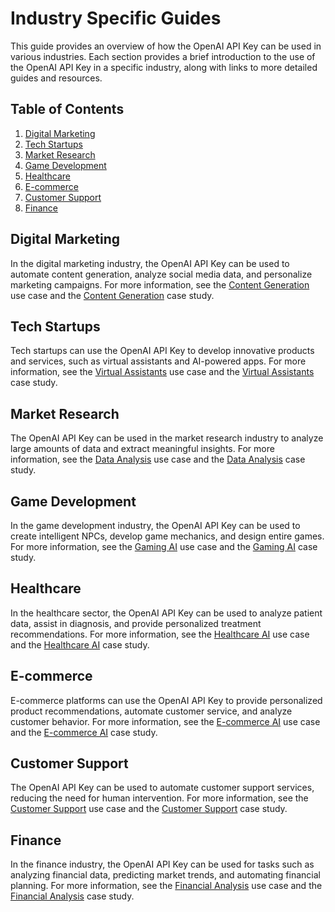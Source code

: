 # Industry Specific Guides

This guide provides an overview of how the OpenAI API Key can be used in various industries. Each section provides a brief introduction to the use of the OpenAI API Key in a specific industry, along with links to more detailed guides and resources.

## Table of Contents

1. [Digital Marketing](#digital-marketing)
2. [Tech Startups](#tech-startups)
3. [Market Research](#market-research)
4. [Game Development](#game-development)
5. [Healthcare](#healthcare)
6. [E-commerce](#e-commerce)
7. [Customer Support](#customer-support)
8. [Finance](#finance)

## Digital Marketing

In the digital marketing industry, the OpenAI API Key can be used to automate content generation, analyze social media data, and personalize marketing campaigns. For more information, see the [Content Generation](./UseCases.md#content-generation) use case and the [Content Generation](./CaseStudies.md#content-generation) case study.

## Tech Startups

Tech startups can use the OpenAI API Key to develop innovative products and services, such as virtual assistants and AI-powered apps. For more information, see the [Virtual Assistants](./UseCases.md#virtual-assistants) use case and the [Virtual Assistants](./CaseStudies.md#virtual-assistants) case study.

## Market Research

The OpenAI API Key can be used in the market research industry to analyze large amounts of data and extract meaningful insights. For more information, see the [Data Analysis](./UseCases.md#data-analysis) use case and the [Data Analysis](./CaseStudies.md#data-analysis) case study.

## Game Development

In the game development industry, the OpenAI API Key can be used to create intelligent NPCs, develop game mechanics, and design entire games. For more information, see the [Gaming AI](./UseCases.md#gaming-ai) use case and the [Gaming AI](./CaseStudies.md#gaming-ai) case study.

## Healthcare

In the healthcare sector, the OpenAI API Key can be used to analyze patient data, assist in diagnosis, and provide personalized treatment recommendations. For more information, see the [Healthcare AI](./UseCases.md#healthcare-ai) use case and the [Healthcare AI](./CaseStudies.md#healthcare-ai) case study.

## E-commerce

E-commerce platforms can use the OpenAI API Key to provide personalized product recommendations, automate customer service, and analyze customer behavior. For more information, see the [E-commerce AI](./UseCases.md#e-commerce-ai) use case and the [E-commerce AI](./CaseStudies.md#e-commerce-ai) case study.

## Customer Support

The OpenAI API Key can be used to automate customer support services, reducing the need for human intervention. For more information, see the [Customer Support](./UseCases.md#customer-support) use case and the [Customer Support](./CaseStudies.md#customer-support) case study.

## Finance

In the finance industry, the OpenAI API Key can be used for tasks such as analyzing financial data, predicting market trends, and automating financial planning. For more information, see the [Financial Analysis](./UseCases.md#financial-analysis) use case and the [Financial Analysis](./CaseStudies.md#financial-analysis) case study.

